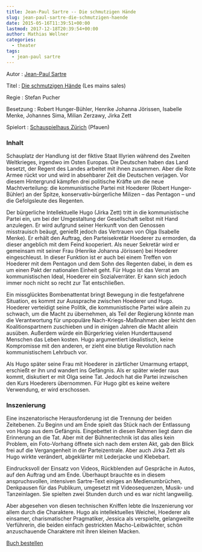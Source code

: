 ```yaml
---
title: Jean-Paul Sartre -- Die schmutzigen Hände
slug: jean-paul-sartre-die-schmutzigen-haende
date: 2015-05-16T11:39:51+00:00
lastmod: 2017-12-18T20:39:54+00:00
author: Mathias Wellner
categories:
  - theater
tags:
  - jean-paul sartre
---
```

Autor
:   [Jean-Paul Sartre](https://de.wikipedia.org/wiki/Jean-Paul_Sartre)

Titel
:   [Die schmutzigen Hände](https://de.wikipedia.org/wiki/Die_schmutzigen_H%C3%A4nde) (Les mains sales)

Regie
:   Stefan Pucher

Besetzung
:   Robert Hunger-Bühler, Henrike Johanna Jörissen, Isabelle Menke, Johannes Sima, Milian Zerzawy, Jirka Zett

Spielort
:   [Schauspielhaus Zürich](http://schauspielhaus.ch) (Pfauen)

### Inhalt

Schauplatz der Handlung ist der fiktive Staat Illyrien während des Zweiten Weltkrieges, irgendwo im Osten Europas. Die Deutschen haben das Land besetzt, der Regent des Landes arbeitet mit ihnen zusammen. Aber die Rote Armee rückt vor und wird in absehbarer Zeit die Deutschen verjagen. Vor diesem Hintergrund kämpfen drei politische Kräfte um die neue Machtverteilung: die kommunistische Partei mit Hoederer (Robert Hunger-Bühler) an der Spitze, konservativ-bürgerliche Milizen &ndash; das Pentagon &ndash; und die Gefolgsleute des Regenten. 

Der bürgerliche Intellektuelle Hugo (Jirka Zett) tritt in die kommunistische Partei ein, um bei der Umgestaltung der Gesellschaft selbst mit Hand anzulegen. Er wird aufgrund seiner Herkunft von den Genossen misstrauisch beäugt, genießt jedoch das Vertrauen von Olga (Isabelle Menke). Er erhält den Auftrag, den Parteisekretär Hoederer zu ermorden, da dieser angeblich mit dem Feind kooperiert. Als neuer Sekretär wird er gemeinsam mit seiner Frau (Henrike Johanna Jörissen) bei Hoederer eingeschleust. In dieser Funktion ist er auch bei einem Treffen von Hoederer mit dem Pentagon und dem Sohn des Regenten dabei, in dem es um einen Pakt der nationalen Einheit geht. Für Hugo ist das Verrat am kommunistischen Ideal, Hoederer ein Sozialverräter. Er kann sich jedoch immer noch nicht so recht zur Tat entschließen. 

Ein missglücktes Bombenattentat bringt Bewegung in die festgefahrene Situation, es kommt zur Aussprache zwischen Hoederer und Hugo. Hoederer verteidigt seine Politik, die kommunistische Partei wäre allein zu schwach, um die Macht zu übernehmen, als Teil der Regierung könnte man die Verantwortung für unpopuläre Nach-Kriegs-Maßnahmen aber leicht den Koalitionspartnern zuschieben und in einigen Jahren die Macht allein ausüben. Außerdem würde ein Bürgerkrieg vielen Hunderttausend Menschen das Leben kosten. Hugo argumentiert idealistisch, keine Kompromisse mit den anderen, er zieht eine blutige Revolution nach kommunistischem Lehrbuch vor. 

Als Hugo später seine Frau mit Hoederer in zärtlicher Umarmung ertappt, erschießt er ihn und wandert ins Gefängnis. Als er später wieder raus kommt, diskutiert er mit Olga seine Tat. Jedoch hat die Partei inzwischen den Kurs Hoederers übernommen. Für Hugo gibt es keine weitere Verwendung, er wird erschossen. 
  
### Inszenierung

Eine inszenatorische Herausforderung ist die Trennung der beiden Zeitebenen. Zu Beginn und am Ende spielt das Stück nach der Entlassung von Hugo aus dem Gefängnis. Eingebettet in diesen Rahmen liegt dann die Erinnerung an die Tat. Aber mit der Bühnentechnik ist das alles kein Problem, ein Foto-Vorhang öffnete sich nach dem ersten Akt, gab den Blick frei auf die Vergangenheit in der Parteizentrale. Aber auch Jirka Zett als Hugo wirkte verändert, abgeklärter mit Lederjacke und Klebebart. 

Eindrucksvoll der Einsatz von Videos, Rückblenden auf Gespräche in Autos, auf den Auftrag und am Ende. Überhaupt brauchte es in diesem anspruchsvollen, intensiven Sartre-Text einiges an Medienumbrüchen, Denkpausen für das Publikum, umgesetzt mit Videosequenzen, Musik- und Tanzeinlagen. Sie spielten zwei Stunden durch und es war nicht langweilig. 

Aber abgesehen von diesen technischen Kniffen lebte die Inszenierung vor allem durch die Charaktere. Hugo als intellektuelles Weichei, Hoederer als einsamer, charismatischer Pragmatiker, Jessica als verspielte, gelangweilte Verführerin, die beiden einfach gestrickten Macho-Leibwächter, schön anzuschauende Charaktere mit ihren kleinen Macken. 

[Buch bestellen](http://www.amazon.de/gp/product/3499124858/ref=as_li_tl?ie=UTF8&camp=1638&creative=19454&creativeASIN=3499124858&linkCode=as2&tag=mathiaswellne-21&linkId=FUXKEIFUYM7D74KF)<img src="http://ir-de.amazon-adsystem.com/e/ir?t=mathiaswellne-21&#038;l=as2&#038;o=3&#038;a=3499124858" width="1" height="1" border="0" alt="" style="border:none !important; margin:0px !important;" />